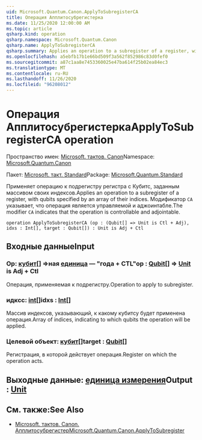 ```yaml
---
uid: Microsoft.Quantum.Canon.ApplyToSubregisterCA
title: Операция Апплитосубрегистерка
ms.date: 11/25/2020 12:00:00 AM
ms.topic: article
qsharp.kind: operation
qsharp.namespace: Microsoft.Quantum.Canon
qsharp.name: ApplyToSubregisterCA
qsharp.summary: Applies an operation to a subregister of a register, with qubits specified by an array of their indices. The modifier `CA` indicates that the operation is controllable and adjointable.
ms.openlocfilehash: a5ebfb17b1e66bd509f3a562f852986c83d0fef0
ms.sourcegitcommit: a87c1aa8e7453360025e47ba614f25b02ea84ec3
ms.translationtype: MT
ms.contentlocale: ru-RU
ms.lasthandoff: 11/26/2020
ms.locfileid: "96208012"
---
```

# <a name="applytosubregisterca-operation"></a><span data-ttu-id="f810c-102">Операция Апплитосубрегистерка</span><span class="sxs-lookup"><span data-stu-id="f810c-102">ApplyToSubregisterCA operation</span></span>

<span data-ttu-id="f810c-103">Пространство имен: [Microsoft. тактов. Canon](xref:Microsoft.Quantum.Canon)</span><span class="sxs-lookup"><span data-stu-id="f810c-103">Namespace: [Microsoft.Quantum.Canon](xref:Microsoft.Quantum.Canon)</span></span>

<span data-ttu-id="f810c-104">Пакет: [Microsoft. такт. Standard](https://nuget.org/packages/Microsoft.Quantum.Standard)</span><span class="sxs-lookup"><span data-stu-id="f810c-104">Package: [Microsoft.Quantum.Standard](https://nuget.org/packages/Microsoft.Quantum.Standard)</span></span>


<span data-ttu-id="f810c-105">Применяет операцию к подрегистру регистра с Кубитс, заданным массивом своих индексов.</span><span class="sxs-lookup"><span data-stu-id="f810c-105">Applies an operation to a subregister of a register, with qubits specified by an array of their indices.</span></span>
<span data-ttu-id="f810c-106">Модификатор `CA` указывает, что операция является управляемой и аджоинтабле.</span><span class="sxs-lookup"><span data-stu-id="f810c-106">The modifier `CA` indicates that the operation is controllable and adjointable.</span></span>

```qsharp
operation ApplyToSubregisterCA (op : (Qubit[] => Unit is Ctl + Adj), idxs : Int[], target : Qubit[]) : Unit is Adj + Ctl
```


## <a name="input"></a><span data-ttu-id="f810c-107">Входные данные</span><span class="sxs-lookup"><span data-stu-id="f810c-107">Input</span></span>

### <a name="op--qubit--unit--is-adj--ctl"></a><span data-ttu-id="f810c-108">Op: [кубит](xref:microsoft.quantum.lang-ref.qubit)[] =>ная [единица](xref:microsoft.quantum.lang-ref.unit)  — "года + CTL"</span><span class="sxs-lookup"><span data-stu-id="f810c-108">op : [Qubit](xref:microsoft.quantum.lang-ref.qubit)[] => [Unit](xref:microsoft.quantum.lang-ref.unit)  is Adj + Ctl</span></span>

<span data-ttu-id="f810c-109">Операция, применяемая к подрегистру.</span><span class="sxs-lookup"><span data-stu-id="f810c-109">Operation to apply to subregister.</span></span>


### <a name="idxs--int"></a><span data-ttu-id="f810c-110">идксс: [int](xref:microsoft.quantum.lang-ref.int)[]</span><span class="sxs-lookup"><span data-stu-id="f810c-110">idxs : [Int](xref:microsoft.quantum.lang-ref.int)[]</span></span>

<span data-ttu-id="f810c-111">Массив индексов, указывающий, к какому кубитсу будет применена операция.</span><span class="sxs-lookup"><span data-stu-id="f810c-111">Array of indices, indicating to which qubits the operation will be applied.</span></span>


### <a name="target--qubit"></a><span data-ttu-id="f810c-112">Целевой объект: [кубит](xref:microsoft.quantum.lang-ref.qubit)[]</span><span class="sxs-lookup"><span data-stu-id="f810c-112">target : [Qubit](xref:microsoft.quantum.lang-ref.qubit)[]</span></span>

<span data-ttu-id="f810c-113">Регистрация, в которой действует операция.</span><span class="sxs-lookup"><span data-stu-id="f810c-113">Register on which the operation acts.</span></span>



## <a name="output--unit"></a><span data-ttu-id="f810c-114">Выходные данные: [единица измерения](xref:microsoft.quantum.lang-ref.unit)</span><span class="sxs-lookup"><span data-stu-id="f810c-114">Output : [Unit](xref:microsoft.quantum.lang-ref.unit)</span></span>



## <a name="see-also"></a><span data-ttu-id="f810c-115">См. также:</span><span class="sxs-lookup"><span data-stu-id="f810c-115">See Also</span></span>

- [<span data-ttu-id="f810c-116">Microsoft. тактов. Canon. Апплитосубрегистер</span><span class="sxs-lookup"><span data-stu-id="f810c-116">Microsoft.Quantum.Canon.ApplyToSubregister</span></span>](xref:Microsoft.Quantum.Canon.ApplyToSubregister)